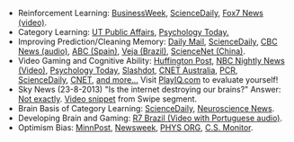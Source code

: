 * Reinforcement Learning: <a href="http://www.businessweek.com/lifestyle/content/healthday/637632.html">BusinessWeek</a>, <a href="http://www.sciencedaily.com/releases/2010/03/100331091138.htm">ScienceDaily</a>,
<a href="media/Love_Fox7_Interview.mp4">Fox7 News (video)</a>.
* Category Learning: <a href="http://www.utexas.edu/cola/public-affairs/news/O13722"> UT Public Affairs</a>, <a href="http://www.psychologytoday.com/blog/ulterior-motives/201101/what-you-do-affects-what-you-learn"> Psychology Today.</a>
* Improving Prediction/Cleaning Memory: <a href="http://www.dailymail.co.uk/sciencetech/article-2313428/Bad-news-bookies-Experts-claim-brain-trained-accurate-predicting-sports-games.html?ito=feeds-newsxml">Daily Mail</a>, <a href="http://www.sciencedaily.com/releases/2013/04/130422154923.htm?utm_source=rss1.0&utm_medium=feed&utm_campaign=Feed%3A+sciencedaily+%28ScienceDaily%3A+Latest+Science+News%29">ScienceDaily</a>, <a href="http://www.cbc.ca/news/technology/story/2013/04/26/science-brain-winner-prediction.html">CBC News (audio)</a>, <a href="http://www.abc.es/ciencia/20130423/abci-recuerdos-dificultan-toma-objetiva-201304221821.html">ABC (Spain)</a>, <a href="http://veja.abril.com.br/noticia/ciencia/informacoes-distorcidas-podem-levar-a-previsoes-mais-corretas">Veja (Brazil)</a>, <a href="http://news.sciencenet.cn/sbhtmlnews/2013/4/272189.shtm">ScienceNet (China)</a>.
* Video Gaming and Cognitive Ability: <a href="http://www.huffingtonpost.com/2013/08/24/video-games-brain-starcraft-cognitive-flexibility_n_3790610.html"> Huffington Post</a>, <a href="media/BrianNBCnews.mov"> NBC Nightly News (Video)</a>, <a href="http://www.psychologytoday.com/blog/ulterior-motives/201308/can-video-games-make-you-smart-or-least-more-flexible"> Psychology Today</a>, <a href="http://games.slashdot.org/story/13/08/12/2357251/playing-starcraft-could-boost-your-cognitive-flexibility"> Slashdot</a>, <a href="http://www.cnet.com.au/want-to-train-your-brain-play-starcraft-339345158.htm"> CNET Australia</a>, <a href="http://www.pcr-online.biz/news/read/playing-starcraft-is-good-for-the-mind-study-suggests/031627"> PCR</a>, <a href="http://www.sciencedaily.com/releases/2013/08/130821094924.htm"> ScienceDaily</a>, <a href="http://news.cnet.com/8301-11386_3-57600089-76/study-40-hours-of-complex-starcraft-is-good-for-the-brain/"> CNET</a>, <a href="media/plosOneAdditionalMedia.html"> and more...</a> Visit <a href="http://PlayIQ.com"> PlayIQ.com</a> to evaluate yourself!</a>
* Sky News (23-8-2013) "Is the internet destroying our brains?" Answer: <a href="http://www.sciencemag.org/content/333/6043/776.abstract"> Not exactly</a>. <a href="media/SkyNewsSwipe.mov"> Video snippet</a> from Swipe segment.
* Brain Basis of Category Learning: <a href="http://www.sciencedaily.com/releases/2013/11/131108112144.htm">ScienceDaily</a>, <a href="http://neurosciencenews.com/medial-temporal-lobe-memory-fmri-1081/">Neuroscience News</a>.
* Developing Brain and Gaming: <a href="media/brazilTV.mp4"> R7 Brazil (Video with Portuguese audio)</a>.
* Optimism Bias: <a href="http://www.minnpost.com/second-opinion/2015/09/why-football-fans-are-unrealistically-optimistic-and-why-it-matters"> MinnPost</a>, <a href="http://www.newsweek.com/nfl-fans-and-reporters-overly-optimistic-about-teams-prospects-370447"> Newsweek</a>, <a href="http://phys.org/news/2015-09-nfl-fans-espn-overly-optimistic.html">PHYS ORG</a>, <a href="http://www.csmonitor.com/Science/2015/0909/NFL-scores-Your-team-is-probably-less-invincible-than-you-imagine"> C.S. Monitor</a>.
